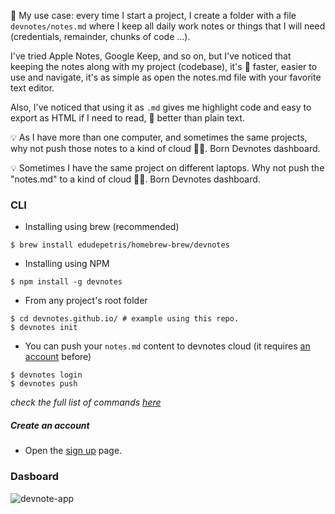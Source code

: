 💭 My use case: every time I start a project, I create a folder with a file `devnotes/notes.md` where I keep all daily work notes or things that I will need (credentials, remainder, chunks of code ...).

I've tried Apple Notes, Google Keep, and so on, but I've noticed that keeping the notes along with my project (codebase), it's 💯 faster, easier to use and navigate, it's as simple as open the notes.md file with your favorite text editor.

Also, I've noticed that using it as `.md` gives me highlight code and easy to export as HTML if I need to read, 💯 better than plain text.

💡 As I have more than one computer, and sometimes the same projects, why not push those notes to a kind of cloud 🤷‍♀️. Born Devnotes dashboard.

💡 Sometimes I have the same project on different laptops. Why not push the "notes.md" to a kind of cloud 🤷‍♀️. Born Devnotes dashboard.

### CLI

* Installing using brew (recommended)
```console
$ brew install edudepetris/homebrew-brew/devnotes
```
* Installing using NPM
```console
$ npm install -g devnotes
```
* From any project's root folder
```console
$ cd devnotes.github.io/ # example using this repo.
$ devnotes init
```
* You can push your `notes.md` content to devnotes cloud (it requires [an account](#create-an-account) before)
```console
$ devnotes login
$ devnotes push
```

_check the full list of commands [here](https://github.com/edudepetris/notes-cli/blob/master/doc/commands.md#usage)_

##### Create an account

* Open the [sign up](https://devnotes-production.herokuapp.com/users/sign_up) page.

### Dasboard
![devnote-app](https://user-images.githubusercontent.com/2192588/110196137-5d024480-7ea7-11eb-8b94-a4e65a6f00b6.png)


